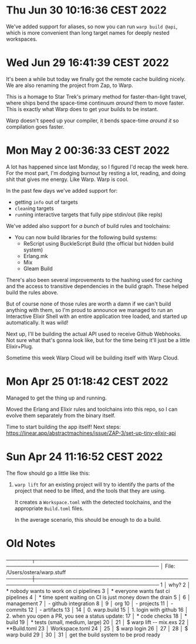 # Thu Jun 30 10:16:36 CEST 2022

We've added support for aliases, so now you can run `warp build @api`, which is
more convenient than long target names for deeply nested workspaces.

# Wed Jun 29 16:41:39 CEST 2022

It's been a while but today we finally got the remote cache building nicely.
We are also renaming the project from Zap, to Warp.

This is a homage to Star Trek's primary method for faster-than-light travel,
where ships bend the space-time continuum _around_ them to move faster. This is
exactly what Warp does to get your builds to be instant.

Warp doesn't speed up your compiler, it bends space-time _around it_ so
compilation goes faster.

# Mon May  2 00:36:33 CEST 2022

A lot has happened since last Monday, so I figured I'd recap the week here. For
the most part, I'm dodging burnout by resting a lot, reading, and doing shit
that gives me energy. Like Warp. Warp is cool.

In the past few days we've added support for:

* getting `info` out of targets
* `clean`ing targets
* `run`ning interactive targets that fully pipe stdin/out (like repls)

We've added also support for _a bunch_ of build rules and toolchains:

* You can now build libraries for the following build systems:
  * ReScript using BuckleScript Build (the official but hidden build system)
  * Erlang.mk 
  * Mix
  * Gleam Build

There's also been several improvements to the hashing used for caching and the
access to transitive dependencies in the build graph. These helped build the
rules above.

But of course none of those rules are worth a damn if we can't build anything
with them, so I'm proud to announce we managed to run an Interactive Elixir
Shell with an entire application tree loaded, and started up automatically. It
was wild!

Next up, I'll be building the actual API used to receive Github Webhooks. Not
sure what that's gonna look like, but for the time being it'll just be a little
Elixir+Plug.

Sometime this week Warp Cloud will be building itself with Warp Cloud.

# Mon Apr 25 01:18:42 CEST 2022

Managed to get the thing up and running.

Moved the Erlang and Elixir rules and toolchains into this repo, so I can
evolve them separately from the binary itself.

Time to start building the app itself! Next steps:
https://linear.app/abstractmachines/issue/ZAP-3/set-up-tiny-elixir-api


# Sun Apr 24 11:16:52 CEST 2022

The flow should go a little like this:

1. `warp lift` for an existing project will try to identify the parts of the
   project that need to be lifted, and the tools that they are using.

   It creates a `Workspace.toml` with the detected toolchains, and the
   appropriate `Build.toml` files.

   In the average scenario, this should be enough to do a build.


# Old Notes
───────┬────────────────────────────────────────────────────────────────────────────────────
       │ File: /Users/ostera/warp.stuff
───────┼────────────────────────────────────────────────────────────────────────────────────
   1   │ why?
   2   │ * nobody wants to work on ci pipelines
   3   │ * everyone wants fast ci pipelines
   4   │ * time spent waiting on CI is just money down the drain
   5   │ 
   6   │ management
   7   │ - github integration
   8   │ 
   9   │ org
  10   │ - projects
  11   │   - commits
  12   │     - artifacts
  13   │ 
  14   │ 0. warp.build
  15   │ 1. login with github
  16   │ 2. when you open a PR, you see a status update:
  17   │     * code checks
  18   │     * build
  19   │     * tests (small, medium, large)
  20   │ 
  21   │ $ warp lift -- mix.exs
  22   │ **Build.toml
  23   │ Workspace.toml
  24   │ 
  25   │ $ warp login
  26   │ <open github>
  27   │ 
  28   │ $ warp build
  29   │ <reuse the build cache>
  30   │ 
  31   │ get the build system to be prod ready
